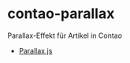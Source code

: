 # contao-parallax
Parallax-Effekt für Artikel in Contao
* [Parallax.js](http://pixelcog.github.io/parallax.js/)
